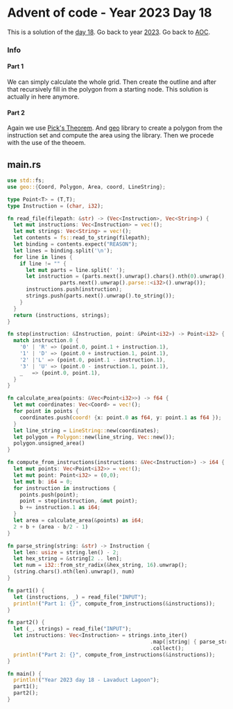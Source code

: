 # Advent of code - Year 2023 Day 18

This is a solution of the [day 18](https://adventofcode.com/2023/day/18). Go back to year [2023](2023.md). Go back to [AOC](../adventofcode.md).

### Info

#### Part 1

We can simply calculate the whole grid. Then create the outline and after that recursively fill in the polygon from a starting node. This solution is actually in here anymore.

#### Part 2

Again we use [Pick's Theorem](https://en.wikipedia.org/wiki/Pick%27s_theorem). And [geo](https://docs.rs/geo/latest/geo/) library to create a polygon from the instruction set and compute the area using the library. Then we procede with the use of the theoem.

## main.rs

```rs
use std::fs;
use geo::{Coord, Polygon, Area, coord, LineString};

type Point<T> = (T,T);
type Instruction = (char, i32);

fn read_file(filepath: &str) -> (Vec<Instruction>, Vec<String>) {
  let mut instructions: Vec<Instruction> = vec!();
  let mut strings: Vec<String> = vec!();
  let contents = fs::read_to_string(filepath);
  let binding = contents.expect("REASON");
  let lines = binding.split('\n');
  for line in lines {
    if line != "" {
      let mut parts = line.split(' ');
      let instruction = (parts.next().unwrap().chars().nth(0).unwrap(),
                 parts.next().unwrap().parse::<i32>().unwrap());
      instructions.push(instruction);
      strings.push(parts.next().unwrap().to_string());
    }
  }
  return (instructions, strings);
}

fn step(instruction: &Instruction, point: &Point<i32>) -> Point<i32> {
  match instruction.0 {
    '0' | 'R' => (point.0, point.1 + instruction.1),
    '1' | 'D' => (point.0 + instruction.1, point.1),
    '2' |'L' => (point.0, point.1 - instruction.1),
    '3' | 'U' => (point.0 - instruction.1, point.1),
    _   => (point.0, point.1),
  }
}

fn calculate_area(points: &Vec<Point<i32>>) -> f64 {
  let mut coordinates: Vec<Coord> = vec!();
  for point in points {
    coordinates.push(coord! {x: point.0 as f64, y: point.1 as f64 });
  }
  let line_string = LineString::new(coordinates);
  let polygon = Polygon::new(line_string, Vec::new());
  polygon.unsigned_area()
}

fn compute_from_instructions(instructions: &Vec<Instruction>) -> i64 {
  let mut points: Vec<Point<i32>> = vec!();
  let mut point: Point<i32> = (0,0);
  let mut b: i64 = 0;
  for instruction in instructions {
    points.push(point);
    point = step(instruction, &mut point);
    b += instruction.1 as i64;
  }
  let area = calculate_area(&points) as i64;
  2 + b + (area - b/2 - 1)
}

fn parse_string(string: &str) -> Instruction {
  let len: usize = string.len() - 2;
  let hex_string = &string[2 .. len];
  let num = i32::from_str_radix(&hex_string, 16).unwrap();
  (string.chars().nth(len).unwrap(), num)
}

fn part1() {
  let (instructions, _) = read_file("INPUT");
  println!("Part 1: {}", compute_from_instructions(&instructions));
}

fn part2() {
  let (_, strings) = read_file("INPUT");
  let instructions: Vec<Instruction> = strings.into_iter()
                                              .map(|string| { parse_string(&string) })
                                              .collect();
  println!("Part 2: {}", compute_from_instructions(&instructions));
}

fn main() {
  println!("Year 2023 day 18 - Lavaduct Lagoon");
  part1();
  part2();
}
```

